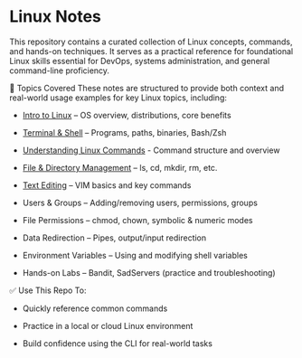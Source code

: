 # Linux Notes

This repository contains a curated collection of Linux concepts, commands, and hands-on techniques. It serves as a practical reference for foundational Linux skills essential for DevOps, systems administration, and general command-line proficiency.

🧠 Topics Covered
These notes are structured to provide both context and real-world usage examples for key Linux topics, including:

- [Intro to Linux](https://github.com/Endrit-Selita/Linux/blob/main/Modules/Introduction%20to%20Linux.md) – OS overview, distributions, core benefits

- [Terminal & Shell](https://github.com/Endrit-Selita/Linux/blob/main/Introduction%20to%20the%20Terminal%20%26%20Shell.md) – Programs, paths, binaries, Bash/Zsh

- [Understanding Linux Commands](https://github.com/Endrit-Selita/Linux/blob/main/Modules/Introduction%20to%20Linux%20Commands.md) - Command structure and overview

- [File & Directory Management](https://github.com/Endrit-Selita/Linux/blob/main/Modules/Introduction%20to%20the%20Linux%20File%20System.md) – ls, cd, mkdir, rm, etc.

- [Text Editing](https://github.com/Endrit-Selita/Linux/blob/main/Modules/Text%20Editing.md) – VIM basics and key commands

- Users & Groups – Adding/removing users, permissions, groups

- File Permissions – chmod, chown, symbolic & numeric modes

- Data Redirection – Pipes, output/input redirection

- Environment Variables – Using and modifying shell variables

- Hands-on Labs – Bandit, SadServers (practice and troubleshooting)

✅ Use This Repo To:

- Quickly reference common commands

- Practice in a local or cloud Linux environment

- Build confidence using the CLI for real-world tasks
